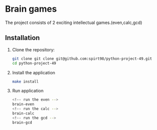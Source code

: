# Brain games

The project consists of 2 exciting intellectual games.(even,calc,gcd)

## Installation

1. Clone the repository:
    ```sh
    git clone git clone git@github.com:spirt98/python-project-49.git
    cd python-project-49
    ```
2. Install the application
    ```sh
    make install
    ```
3. Run application
    ```sh
    <!-- run the even -->
    brain-even
    <!-- run the calc -->
    brain-calc
    <!-- run the gcd -->
    brain-gcd
    ```
